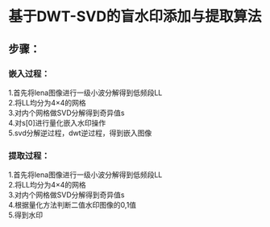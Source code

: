 # 基于DWT-SVD的盲水印添加与提取算法
## 步骤：  
### 嵌入过程：  
1.首先将lena图像进行一级小波分解得到低频段LL  
2.将LL均分为4×4的网格  
3.对内个网格做SVD分解得到奇异值s  
4.对s[0]进行量化嵌入水印操作  
5.svd分解逆过程，dwt逆过程，得到嵌入图像  
### 提取过程：  
1.首先将lena图像进行一级小波分解得到低频段LL  
2.将LL均分为4×4的网格  
3.对内个网格做SVD分解得到奇异值s  
4.根据量化方法判断二值水印图像的0,1值  
5.得到水印  

